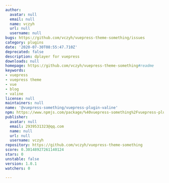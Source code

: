 ```yaml
---
author:
  avatar: null
  email: null
  name: vczyh
  url: null
  username: null
bugs: https://github.com/vczyh/vuepress-theme-something/issues
category: plugins
date: '2020-07-30T08:55:47.710Z'
deprecated: false
description: dplayer for vuepress
downloads: null
homepage: https://github.com/vczyh/vuepress-theme-something#readme
keywords:
- vuepress
- vuepress theme
- vue
- blog
- valine
license: null
maintainers: null
name: '@vuepress-something/vuepress-plugin-valine'
npm: https://www.npmjs.com/package/%40vuepress-something%2Fvuepress-plugin-valine
publisher:
  avatar: null
  email: 2939531323@qq.com
  name: null
  url: null
  username: vczyh
repository: https://github.com/vczyh/vuepress-theme-something
score: 0.30148927261140124
stars: 0
unstable: false
version: 1.0.1
watchers: 0

---
```


